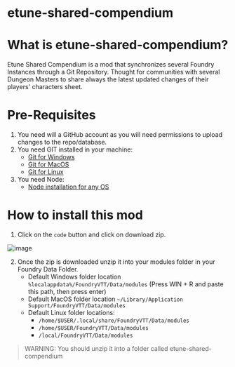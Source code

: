 # etune-shared-compendium

# What is etune-shared-compendium?
Etune Shared Compendium is a mod that synchronizes several Foundry Instances through a Git Repository. Thought for communities with several Dungeon Masters to share always the latest updated changes of their players' characters sheet.

# Pre-Requisites
1. You need will a GitHub account as you will need permissions to upload changes to the repo/database.
2. You need GIT installed in your machine:
    * [Git for Windows](https://github.com/git-for-windows/git/releases/download/v2.38.1.windows.1/Git-2.38.1-64-bit.exe)
    * [Git for MacOS](https://git-scm.com/download/mac)
    * [Git for Linux](https://git-scm.com/download/linux)
3. You need Node:
    * [Node installation for any OS](https://nodejs.org/en/download/)
   
# How to install this mod
1. Click on the `code` button and click on download zip.

![image](https://user-images.githubusercontent.com/25609497/198889217-e85ff255-2c86-482d-9ba7-e74d9fb516d6.png)

2. Once the zip is downloaded unzip it into your modules folder in your Foundry Data Folder.
    * Default Windows folder location `%localappdata%/FoundryVTT/Data/modules` (Press WIN + R and paste this path, then press enter)
    * Default MacOS folder location `~/Library/Application Support/FoundryVTT/Data/modules`
    * Default Linux folder locations:
        * `/home/$USER/.local/share/FoundryVTT/Data/modules`
        * `/home/$USER/FoundryVTT/Data/modules`
        * `/local/FoundryVTT/Data/modules`

> WARNING: You should unzip it into a folder called etune-shared-compendium
